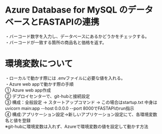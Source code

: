 # Azure Database for MySQL のデータベースとFASTAPIの連携    
・バーコード数字を入力し、データベースにあるかどうかをチェックする。     
・バーコードが一致する箇所の商品名と価格を返す。  
            
# 環境変数について  
・ローカルで動かす際には .envファイルに必要な値を入れる。  
・Azure web appで動かす際の手順  
① Azure web app作成  
② デプロイセンターで、git-hubと接続設定  
③ 構成：全般設定 → スタートアップコマンド → この場合はstartup.txt 中身はuvicorn main:app --host 0.0.0.0 --port 8000でFASTAPIのrun指示  
④ 構成:アプリケーション設定→新しいアプリケーション設定にて、各環境変数名と値を登録  
※git-hubに環境変数は入れず、Azureで環境変数の値を設定して動かす方法  

